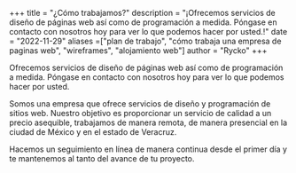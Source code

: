 +++
title = "¿Cómo trabajamos?"
description = "¡Ofrecemos servicios de diseño de páginas web así como de programación a medida. Póngase en contacto con nosotros hoy para ver lo que podemos hacer por usted.!"
date = "2022-11-29"
aliases =["plan de trabajo", "cómo trabaja una empresa de paginas web", "wireframes", "alojamiento web"]
author = "Rycko"
+++

Ofrecemos servicios de diseño de páginas web así como de programación a medida. Póngase en contacto con nosotros hoy para ver lo que podemos hacer por usted.

Somos una empresa que ofrece servicios de diseño y programación de sitios web. Nuestro objetivo es proporcionar un servicio de calidad a un precio asequible, trabajamos de manera remota, de manera presencial en la ciudad de México y en el estado de Veracruz.

Hacemos un seguimiento en línea de manera continua desde el primer día y te mantenemos al tanto del avance de tu proyecto.
